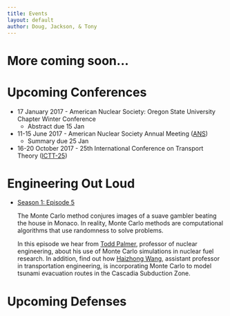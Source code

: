 ```yaml
---
title: Events
layout: default
author: Doug, Jackson, & Tony
---
```

More coming soon...
================================

# Upcoming Conferences
* 17 January 2017 - American Nuclear Society: Oregon State University Chapter Winter Conference
  - Abstract due 15 Jan
* 11-15 June 2017 - American Nuclear Society Annual Meeting ([ANS](http://ansannual.org))
  - Summary due 25 Jan
* 16-20 October 2017 - 25th International Conference on Transport Theory ([ICTT-25](https://ictt-2017.llnl.gov))
  

# Engineering Out Loud

* [Season 1: Episode 5](http://engineering.oregonstate.edu/episode-5-odds-ends)

  The Monte Carlo method conjures images of a suave gambler beating the house in Monaco. In reality, Monte Carlo methods are computational algorithms that use randomness to solve problems. 

  In this episode we hear from [Todd Palmer](http://ne.oregonstate.edu/todd-s-palmer), professor of nuclear engineering, about his use of Monte Carlo simulations in nuclear fuel research. In addition, find out how [Haizhong Wang](http://cce.oregonstate.edu/wang), assistant professor in transportation engineering, is incorporating Monte Carlo to model tsunami evacuation routes in the Cascadia Subduction Zone.
  
# Upcoming Defenses
